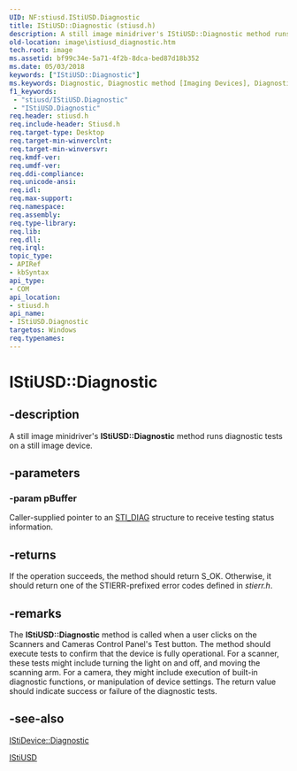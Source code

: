 ```yaml
---
UID: NF:stiusd.IStiUSD.Diagnostic
title: IStiUSD::Diagnostic (stiusd.h)
description: A still image minidriver's IStiUSD::Diagnostic method runs diagnostic tests on a still image device.
old-location: image\istiusd_diagnostic.htm
tech.root: image
ms.assetid: bf99c34e-5a71-4f2b-8dca-bed87d18b352
ms.date: 05/03/2018
keywords: ["IStiUSD::Diagnostic"]
ms.keywords: Diagnostic, Diagnostic method [Imaging Devices], Diagnostic method [Imaging Devices],IStiUSD interface, IStiUSD interface [Imaging Devices],Diagnostic method, IStiUSD.Diagnostic, IStiUSD::Diagnostic, image.istiusd_diagnostic, stifnc_07917e25-965a-4a7e-82af-1cfef09d6748.xml, stiusd/IStiUSD::Diagnostic
f1_keywords:
 - "stiusd/IStiUSD.Diagnostic"
 - "IStiUSD.Diagnostic"
req.header: stiusd.h
req.include-header: Stiusd.h
req.target-type: Desktop
req.target-min-winverclnt: 
req.target-min-winversvr: 
req.kmdf-ver: 
req.umdf-ver: 
req.ddi-compliance: 
req.unicode-ansi: 
req.idl: 
req.max-support: 
req.namespace: 
req.assembly: 
req.type-library: 
req.lib: 
req.dll: 
req.irql: 
topic_type:
- APIRef
- kbSyntax
api_type:
- COM
api_location:
- stiusd.h
api_name:
- IStiUSD.Diagnostic
targetos: Windows
req.typenames: 
---
```


# IStiUSD::Diagnostic


## -description


A still image minidriver's <b>IStiUSD::Diagnostic</b> method runs diagnostic tests on a still image device.


## -parameters




### -param pBuffer

Caller-supplied pointer to an <a href="https://docs.microsoft.com/windows-hardware/drivers/ddi/sti/ns-sti-_sti_diag">STI_DIAG</a> structure to receive testing status information.


## -returns



If the operation succeeds, the method should return S_OK. Otherwise, it should return one of the STIERR-prefixed error codes defined in <i>stierr.h</i>.




## -remarks



The <b>IStiUSD::Diagnostic</b> method is called when a user clicks on the Scanners and Cameras Control Panel's Test button. The method should execute tests to confirm that the device is fully operational. For a scanner, these tests might include turning the light on and off, and moving the scanning arm. For a camera, they might include execution of built-in diagnostic functions, or manipulation of device settings. The return value should indicate success or failure of the diagnostic tests.




## -see-also




<a href="https://docs.microsoft.com/windows-hardware/drivers/ddi/sti/nf-sti-istidevice-diagnostic">IStiDevice::Diagnostic</a>



<a href="https://docs.microsoft.com/windows-hardware/drivers/ddi/_image/index">IStiUSD</a>
 

 

